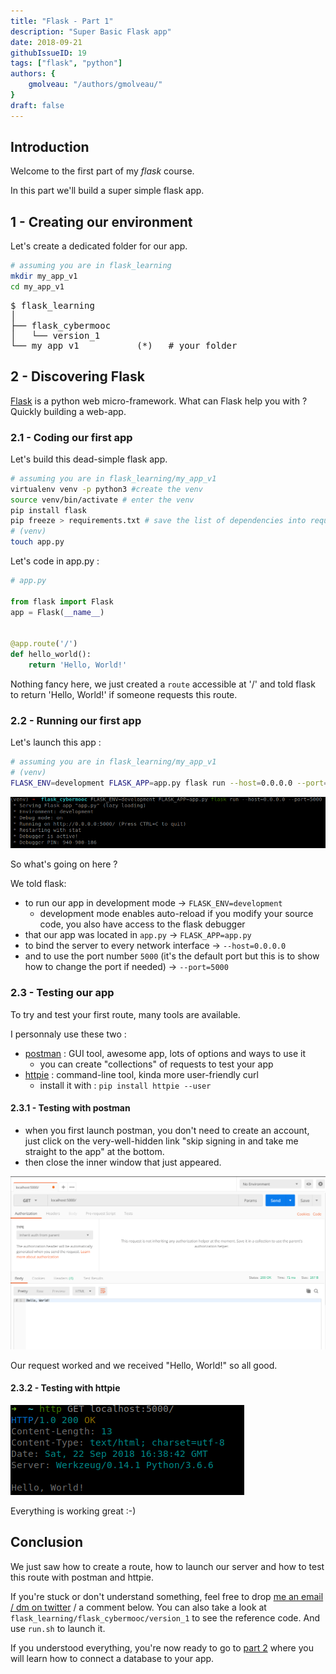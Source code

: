 ```yaml
---
title: "Flask - Part 1"
description: "Super Basic Flask app"
date: 2018-09-21
githubIssueID: 19
tags: ["flask", "python"]
authors: {
    gmolveau: "/authors/gmolveau/"
}
draft: false
---
```


## Introduction

Welcome to the first part of my _flask_ course.

In this part we'll build a super simple flask app.

## 1 - Creating our environment

Let's create a dedicated folder for our app.

```bash
# assuming you are in flask_learning
mkdir my_app_v1
cd my_app_v1
```

<pre>
$ flask_learning
│
├── flask_cybermooc
│   └── version_1 
└── my_app_v1           (*)   # your folder
</pre>


## 2 - Discovering Flask

[Flask](http://flask.pocoo.org/) is a python web micro-framework. What can Flask help you with ? Quickly building a web-app.

### 2.1 - Coding our first app

Let's build this dead-simple flask app.

```bash
# assuming you are in flask_learning/my_app_v1
virtualenv venv -p python3 #create the venv
source venv/bin/activate # enter the venv
pip install flask 
pip freeze > requirements.txt # save the list of dependencies into requirements.txt
# (venv)
touch app.py
```

Let's code in app.py :

```python
# app.py

from flask import Flask
app = Flask(__name__)


@app.route('/')
def hello_world():
    return 'Hello, World!'
```

Nothing fancy here, we just created a `route` accessible at '/' and told flask to return 'Hello, World!' if someone requests this route.


### 2.2 - Running our first app

Let's launch this app :

```bash
# assuming you are in flask_learning/my_app_v1
# (venv)
FLASK_ENV=development FLASK_APP=app.py flask run --host=0.0.0.0 --port=5000
```

![v1 flask run example](/img/courses/dev/python/flask_part_1/v1_flask_run.png)

So what's going on here ?

We told flask:

- to run our app in development mode &rarr; `FLASK_ENV=development`
	- development mode enables auto-reload if you modify your source code, you also have access to the flask debugger
- that our app was located in `app.py` &rarr; `FLASK_APP=app.py`
- to bind the server to every network interface &rarr; `--host=0.0.0.0`
- and to use the port number `5000` (it's the default port but this is to show how to change the port if needed) &rarr; `--port=5000`


### 2.3 - Testing our app

To try and test your first route, many tools are available. 

I personnaly use these two :

- [postman](https://www.getpostman.com/apps) : GUI tool, awesome app, lots of options and ways to use it
	- you can create "collections" of requests to test your app
- [httpie](https://httpie.org/#installation) : command-line tool, kinda more user-friendly curl
	- install it with : `pip install httpie --user`

#### 2.3.1 - Testing with postman

- when you first launch postman, you don't need to create an account, just click on the very-well-hidden link "skip signing in and take me straight to the app" at the bottom.
- then close the inner window that just appeared.

![v1 postman example](/img/courses/dev/python/flask_part_1/v1_postman.png)

Our request worked and we received "Hello, World!" so all good.

#### 2.3.2 - Testing with httpie

![v1 httpie example](/img/courses/dev/python/flask_part_1/v1_httpie.png)

Everything is working great :-)

## Conclusion

We just saw how to create a route, how to launch our server and how to test this route with postman and httpie. 

If you're stuck or don't understand something, feel free to drop [me an email / dm on twitter](/authors/gmolveau/) / a comment below. You can also take a look at `flask_learning/flask_cybermooc/version_1` to see the reference code. And use `run.sh` to launch it.

If you understood everything, you're now ready to go to [part 2](/courses/dev/python/flask_part_2/) where you will learn how to connect a database to your app.
